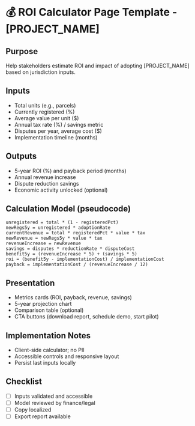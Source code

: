 # 💰 ROI Calculator Page Template - [PROJECT_NAME]

## Purpose
Help stakeholders estimate ROI and impact of adopting [PROJECT_NAME] based on jurisdiction inputs.

## Inputs
- Total units (e.g., parcels)
- Currently registered (%)
- Average value per unit ($)
- Annual tax rate (%) / savings metric
- Disputes per year, average cost ($)
- Implementation timeline (months)

## Outputs
- 5-year ROI (%) and payback period (months)
- Annual revenue increase
- Dispute reduction savings
- Economic activity unlocked (optional)

## Calculation Model (pseudocode)
```
unregistered = total * (1 - registeredPct)
newRegs5y = unregistered * adoptionRate
currentRevenue = total * registeredPct * value * tax
newRevenue = newRegs5y * value * tax
revenueIncrease = newRevenue
savings = disputes * reductionRate * disputeCost
benefit5y = (revenueIncrease * 5) + (savings * 5)
roi = (benefit5y - implementationCost) / implementationCost
payback = implementationCost / (revenueIncrease / 12)
```

## Presentation
- Metrics cards (ROI, payback, revenue, savings)
- 5-year projection chart
- Comparison table (optional)
- CTA buttons (download report, schedule demo, start pilot)

## Implementation Notes
- Client-side calculator; no PII
- Accessible controls and responsive layout
- Persist last inputs locally

## Checklist
- [ ] Inputs validated and accessible
- [ ] Model reviewed by finance/legal
- [ ] Copy localized
- [ ] Export report available
